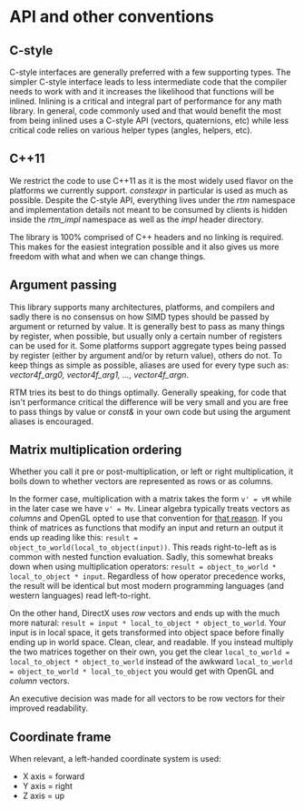 # API and other conventions

## C-style

C-style interfaces are generally preferred with a few supporting types. The simpler C-style interface leads to less intermediate code that the compiler needs to work with and it increases the likelihood that functions will be inlined. Inlining is a critical and integral part of performance for any math library. In general, code commonly used and that would benefit the most from being inlined uses a C-style API (vectors, quaternions, etc) while less critical code relies on various helper types (angles, helpers, etc).

## C++11

We restrict the code to use C++11 as it is the most widely used flavor on the platforms we currently support. *constexpr* in particular is used as much as possible. Despite the C-style API, everything lives under the *rtm* namespace and implementation details not meant to be consumed by clients is hidden inside the *rtm_impl* namespace as well as the *impl* header directory.

The library is 100% comprised of C++ headers and no linking is required. This makes for the easiest integration possible and it also gives us more freedom with what and when we can change things.

## Argument passing

This library supports many architectures, platforms, and compilers and sadly there is no consensus on how SIMD types should be passed by argument or returned by value. It is generally best to pass as many things by register, when possible, but usually only a certain number of registers can be used for it. Some platforms support aggregate types being passed by register (either by argument and/or by return value), others do not. To keep things as simple as possible, aliases are used for every type such as: *vector4f_arg0, vector4f_arg1, ..., vector4f_argn*.

RTM tries its best to do things optimally. Generally speaking, for code that isn't performance critical the difference will be very small and you are free to pass things by value or *const&* in your own code but using the argument aliases is encouraged.

## Matrix multiplication ordering

Whether you call it pre or post-multiplication, or left or right multiplication, it boils down to whether vectors are represented as rows or as columns. 

In the former case, multiplication with a matrix takes the form `v' = vM`  while in the later case we have `v' = Mv`.  Linear algebra typically treats vectors as *columns* and OpenGL opted to use that convention for [that reason](http://steve.hollasch.net/cgindex/math/matrix/column-vec.html). If you think of matrices as functions that modify an input and return an output it ends up reading like this: `result = object_to_world(local_to_object(input))`. This reads right-to-left as is common with nested function evaluation. Sadly, this somewhat breaks down when using multiplication operators: `result = object_to_world * local_to_object * input`. Regardless of how operator precedence works, the result will be identical but most modern programming languages (and western languages) read left-to-right.

On the other hand, DirectX uses *row* vectors and ends up with the much more natural: `result = input * local_to_object * object_to_world`. Your input is in local space, it gets transformed into object space before finally ending up in world space. Clean, clear, and readable. If you instead multiply the two matrices together on their own, you get the clear `local_to_world = local_to_object * object_to_world` instead of the awkward `local_to_world = object_to_world * local_to_object` you would get with OpenGL and *column* vectors.

An executive decision was made for all vectors to be row vectors for their improved readability.

## Coordinate frame

When relevant, a left-handed coordinate system is used:

* X axis = forward
* Y axis = right
* Z axis = up

